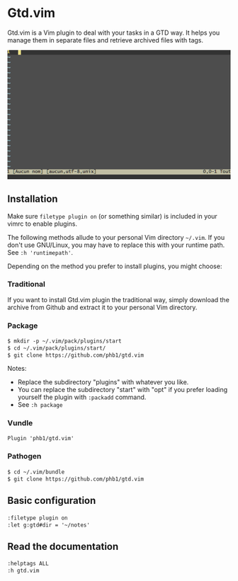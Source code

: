 # Gtd.vim

Gtd.vim is a Vim plugin to deal with your tasks in a GTD way. It helps you
manage them in separate files and retrieve archived files with tags.

![Gtd.vim presentation](data/gtd-vim-presentation.gif)

## Installation

Make sure `filetype plugin on` (or something similar) is included in your vimrc
to enable plugins.

The following methods allude to your personal Vim directory `~/.vim`. If you
don't use GNU/Linux, you may have to replace this with your runtime path. See
`:h 'runtimepath'`.

Depending on the method you prefer to install plugins, you might choose:

### Traditional

If you want to install Gtd.vim plugin the traditional way, simply download the
archive from Github and extract it to your personal Vim directory.

### Package

	$ mkdir -p ~/.vim/pack/plugins/start
	$ cd ~/.vim/pack/plugins/start/
	$ git clone https://github.com/phb1/gtd.vim

Notes:
- Replace the subdirectory "plugins" with whatever you like.
- You can replace the subdirectory "start" with "opt" if you prefer loading
  yourself the plugin with `:packadd` command.
- See `:h package`

### Vundle

	Plugin 'phb1/gtd.vim'

### Pathogen

	$ cd ~/.vim/bundle
	$ git clone https://github.com/phb1/gtd.vim

## Basic configuration

	:filetype plugin on
	:let g:gtd#dir = '~/notes'

## Read the documentation

	:helptags ALL
	:h gtd.vim
